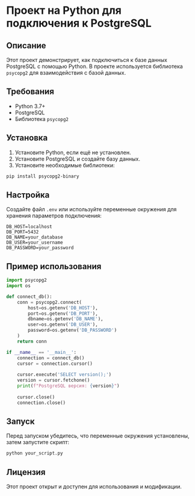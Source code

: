 
# Проект на Python для подключения к PostgreSQL

## Описание

Этот проект демонстрирует, как подключиться к базе данных PostgreSQL с помощью Python. В проекте используется библиотека `psycopg2` для взаимодействия с базой данных.

## Требования

- Python 3.7+
- PostgreSQL
- Библиотека `psycopg2`

## Установка

1. Установите Python, если ещё не установлен.
2. Установите PostgreSQL и создайте базу данных.
3. Установите необходимые библиотеки:

```bash
pip install psycopg2-binary
```

## Настройка

Создайте файл `.env` или используйте переменные окружения для хранения параметров подключения:

```env
DB_HOST=localhost
DB_PORT=5432
DB_NAME=your_database
DB_USER=your_username
DB_PASSWORD=your_password
```

## Пример использования

```python
import psycopg2
import os

def connect_db():
    conn = psycopg2.connect(
        host=os.getenv('DB_HOST'),
        port=os.getenv('DB_PORT'),
        dbname=os.getenv('DB_NAME'),
        user=os.getenv('DB_USER'),
        password=os.getenv('DB_PASSWORD')
    )
    return conn

if __name__ == '__main__':
    connection = connect_db()
    cursor = connection.cursor()
    
    cursor.execute('SELECT version();')
    version = cursor.fetchone()
    print(f"PostgreSQL версия: {version}")
    
    cursor.close()
    connection.close()
```

## Запуск

Перед запуском убедитесь, что переменные окружения установлены, затем запустите скрипт:

```bash
python your_script.py
```

## Лицензия

Этот проект открыт и доступен для использования и модификации.